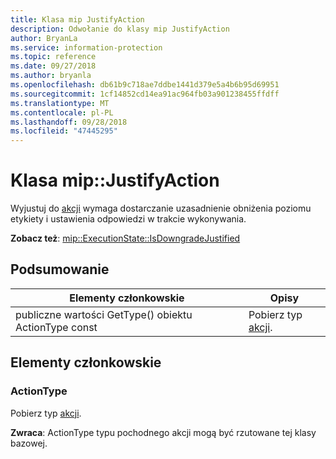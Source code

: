 ```yaml
---
title: Klasa mip JustifyAction
description: Odwołanie do klasy mip JustifyAction
author: BryanLa
ms.service: information-protection
ms.topic: reference
ms.date: 09/27/2018
ms.author: bryanla
ms.openlocfilehash: db61b9c718ae7ddbe1441d379e5a4b6b95d69951
ms.sourcegitcommit: 1cf14852cd14ea91ac964fb03a901238455ffdff
ms.translationtype: MT
ms.contentlocale: pl-PL
ms.lasthandoff: 09/28/2018
ms.locfileid: "47445295"
---
```

# <a name="class-mipjustifyaction"></a>Klasa mip::JustifyAction 
Wyjustuj do [akcji](class_mip_action.md) wymaga dostarczanie uzasadnienie obniżenia poziomu etykiety i ustawienia odpowiedzi w trakcie wykonywania.
  
**Zobacz też**: [mip::ExecutionState::IsDowngradeJustified](class_mip_executionstate.md#isdowngradejustified)
  
## <a name="summary"></a>Podsumowanie
 Elementy członkowskie                        | Opisy                                
--------------------------------|---------------------------------------------
 publiczne wartości GetType() obiektu ActionType const  |  Pobierz typ [akcji](class_mip_action.md).
  
## <a name="members"></a>Elementy członkowskie
  
### <a name="actiontype"></a>ActionType
Pobierz typ [akcji](class_mip_action.md).

  
**Zwraca**: ActionType typu pochodnego akcji mogą być rzutowane tej klasy bazowej.